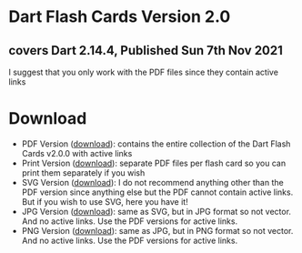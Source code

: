 # Dart Flash Cards Version 2.0
## covers Dart 2.14.4, Published Sun 7th Nov 2021

I suggest that you only work with the PDF files since they contain active links

# Download

* PDF Version ([download](https://drive.google.com/file/d/1sAZDdTV8RfjegHAOSSRBiaxlCY807XBq/view?usp=sharing)): contains the entire collection of the Dart Flash Cards v2.0.0 with active links
* Print Version ([download](print/)): separate PDF files per flash card so you can print them separately if you wish
* SVG Version ([download](https://drive.google.com/file/d/1e4wh-GCW6szW_d8V9i67NPBDfWg6Fsm1/view?usp=sharing)): I do not recommend anything other than the PDF version since anything else but the PDF cannot contain active links. But if you wish to use SVG, here you have it!
* JPG Version ([download](https://drive.google.com/file/d/1tCwAq2eA8Kt7dYNr66tXK0EyC6Pd01m-/view?usp=sharing)): same as SVG, but in JPG format so not vector. And no active links. Use the PDF versions for active links.
* PNG Version ([download](https://drive.google.com/file/d/1_VNdY3B8H-CUF6VLIvUPzrUWVnFuKB1e/view?usp=sharing)): same as JPG, but in PNG format so not vector. And no active links. Use the PDF versions for active links.
